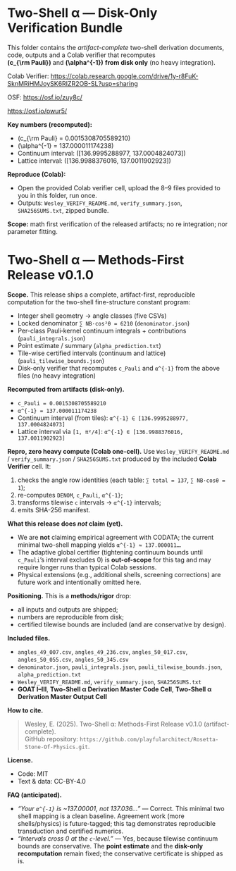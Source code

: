 # Two-Shell α — Disk-Only Verification Bundle

This folder contains the *artifact-complete* two-shell derivation documents, code, outputs and a Colab verifier that recomputes  
**\(c_{\rm Pauli}\)** and **\(\alpha^{-1}\)** **from disk only** (no heavy integration).

Colab Verifier: https://colab.research.google.com/drive/1y-r8FuK-SknMRiHMJoySK6RIZR2OB-SL?usp=sharing

OSF: 
https://osf.io/zuy8c/

https://osf.io/pwur5/


**Key numbers (recomputed):**
- \(c_{\rm Pauli} = 0.0015308705589210\)
- \(\alpha^{-1} = 137.000011174238\)
- Continuum interval: \([136.9995288977, 137.0004824073]\)
- Lattice interval:    \([136.9988376016, 137.0011902923]\)

**Reproduce (Colab):**
- Open the provided Colab verifier cell, upload the 8–9 files provided to you in this folder, run once.
- Outputs: `Wesley_VERIFY_README.md`, `verify_summary.json`, `SHA256SUMS.txt`, zipped bundle.

**Scope:** math first verification of the released artifacts; no re integration; nor parameter fitting.

# Two-Shell α — Methods-First Release v0.1.0

**Scope.** This release ships a complete, artifact-first, reproducible computation for the two-shell fine-structure constant program:
- Integer shell geometry → angle classes (five CSVs)
- Locked denominator `∑ NB·cos²θ = 6210` (`denominator.json`)
- Per-class Pauli‐kernel continuum integrals + contributions (`pauli_integrals.json`)
- Point estimate / summary (`alpha_prediction.txt`)
- Tile-wise certified intervals (continuum and lattice) (`pauli_tilewise_bounds.json`)
- Disk-only verifier that recomputes `c_Pauli` and `α^{-1}` from the above files (no heavy integration)

**Recomputed from artifacts (disk-only).**
- `c_Pauli = 0.0015308705589210`
- `α^{-1} = 137.000011174238`
- Continuum interval (from tiles): `α^{-1} ∈ [136.9995288977, 137.0004824073]`
- Lattice interval via `[1, π²/4]`: `α^{-1} ∈ [136.9988376016, 137.0011902923]`

**Repro, zero heavy compute (Colab one-cell).**
Use `Wesley_VERIFY_README.md` / `verify_summary.json` / `SHA256SUMS.txt` produced by the included **Colab Verifier** cell. It:
1) checks the angle row identities (each table: `∑ total = 137`, `∑ NB·cosθ = 1`);
2) re-computes `DENOM`, `c_Pauli`, `α^{-1}`;
3) transforms tilewise `c` intervals → `α^{-1}` intervals;
4) emits SHA-256 manifest.

**What this release does _not_ claim (yet).**
- We are **not** claiming empirical agreement with CODATA; the current minimal two-shell mapping yields `α^{-1} ≈ 137.000011…`.
- The adaptive global certifier (tightening continuum bounds until `c_Pauli`’s interval excludes 0) is **out-of-scope** for this tag and may require longer runs than typical Colab sessions.
- Physical extensions (e.g., additional shells, screening corrections) are future work and intentionally omitted here.

**Positioning.** This is a **methods/rigor** drop:
- all inputs and outputs are shipped;
- numbers are reproducible from disk;
- certified tilewise bounds are included (and are conservative by design).

**Included files.**
- `angles_49_007.csv`, `angles_49_236.csv`, `angles_50_017.csv`, `angles_50_055.csv`, `angles_50_345.csv`
- `denominator.json`, `pauli_integrals.json`, `pauli_tilewise_bounds.json`, `alpha_prediction.txt`
- `Wesley_VERIFY_README.md`, `verify_summary.json`, `SHA256SUMS.txt`
-  **GOAT I–III**, **Two-Shell α Derivation Master Code Cell**, **Two-Shell α Derivation Master Output Cell**

**How to cite.**
> Wesley, E. (2025). Two-Shell α: Methods-First Release v0.1.0 (artifact-complete).  
> GitHub repository: `https://github.com/playfularchitect/Rosetta-Stone-Of-Physics.git`.

**License.**
- Code: MIT   
- Text & data: CC-BY-4.0 

**FAQ (anticipated).**
- *“Your `α^{-1}` is ~137.00001, not 137.036…”* — Correct. This minimal two shell mapping is a clean baseline. Agreement work (more shells/physics) is future-tagged; this tag demonstrates reproducible transduction and certified numerics.
- *“Intervals cross 0 at the `c`-level.”* — Yes, because tilewise continuum bounds are conservative. The **point estimate** and the **disk-only recomputation** remain fixed; the conservative certificate is shipped as is.
